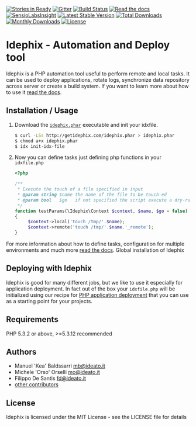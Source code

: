 [![Stories in Ready](https://badge.waffle.io/ideatosrl/Idephix.png?label=backlog&title=Get%20Involved)](https://waffle.io/ideatosrl/Idephix)
[![Gitter](https://badges.gitter.im/ideatosrl/Idephix.svg)](https://gitter.im/ideatosrl/Idephix?utm_source=badge&utm_medium=badge&utm_campaign=pr-badge)
[![Build Status](https://travis-ci.org/ideatosrl/Idephix.svg)](https://travis-ci.org/ideatosrl/Idephix)
[![Read the docs](https://img.shields.io/badge/docs-latest-brightgreen.svg?style=flat)](http://idephix.readthedocs.io/en/latest/)
[![SensioLabsInsight](https://insight.sensiolabs.com/projects/47596bd6-4ac9-4314-b79a-1f2e50292c1f/mini.png)](https://insight.sensiolabs.com/projects/47596bd6-4ac9-4314-b79a-1f2e50292c1f)
[![Latest Stable Version](https://poser.pugx.org/ideato/idephix/version)](https://packagist.org/packages/ideato/idephix)
[![Total Downloads](https://poser.pugx.org/ideato/idephix/downloads)](https://packagist.org/packages/ideato/idephix)
[![Monthly Downloads](https://poser.pugx.org/ideato/idephix/d/monthly)](https://packagist.org/packages/ideato/idephix)
[![License](https://poser.pugx.org/ideato/idephix/license)](https://packagist.org/packages/ideato/idephix)

Idephix - Automation and Deploy tool
====================================

Idephix is a PHP automation tool useful to perform remote and local tasks. It can be used to deploy applications, rotate logs, synchronize data repository across server or create a build system. If you want to learn more about how to use it
[read the docs][rd].

Installation / Usage
--------------------

1. Download the [`idephix.phar`](http://getidephix.com/idephix.phar) executable and init your idxfile.

    ``` sh
    $ curl -LSs http://getidephix.com/idephix.phar > idephix.phar
    $ chmod a+x idephix.phar
    $ idx init-idx-file
    ```

2. Now you can define tasks just defining php functions in your `idxfile.php`

    ```php
    <?php
    
    /**
     * Execute the touch of a file specified in input
     * @param string $name the name of the file to be touch-ed
     * @param bool   $go   if not specified the script execute a dry-run
     */
    function testParams(\Idephix\Context $context, $name, $go = false)
    {
         $context->local('touch /tmp/'.$name);
         $context->remote('touch /tmp/'.$name.'_remote');
    }

    ```
    
For more information about how to define tasks, configuration for multiple environments and much more [read the docs][rd].
Global installation of Idephix

Deploying with Idephix
----------------------

Idephix is good for many different jobs, but we like to use it especially for application deployment. In fact 
out of the box your `idxfile.php` will be initialized using our recipe for [PHP application deployment][idx-deploy] 
that you can use as a starting point for your projects.

Requirements
------------

PHP 5.3.2 or above, >=5.3.12 recommended

Authors
-------

* Manuel 'Kea' Baldssarri <mb@ideato.it>
* Michele 'Orso' Orselli <mo@ideato.it>
* Filippo De Santis <fd@ideato.it>
* [other contributors](https://github.com/ideatosrl/idephix/graphs/contributors)

License
-------

Idephix is licensed under the MIT License - see the LICENSE file for details

[rd]: http://idephix.readthedocs.io/en/latest/
[idx-deploy]: http://idephix.readthedocs.io/en/latest/recipes/deploy.html
